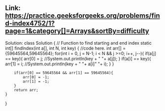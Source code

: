 ## Link: https://practice.geeksforgeeks.org/problems/find-index4752/1?page=1&category[]=Arrays&sortBy=difficulty

Solution: 
class Solution
{ 
    // Function to find starting and end index 
    static int[] findIndex(int a[], int N, int key) 
    { 
        //code here.
        int arr[] = {59645564,59645564};
         for(int i = 0, j = N-1; i < N && j >=0; i++, j--){
            if(a[j] == key){
                arr[0] = j;
                //System.out.println(key + " "+ a[j]);
            }
            if(a[i] == key){
                arr[1] = i;
                //System.out.println(key + " "+ a[i]" "+ i);
            }
        }
        
        if(arr[0] == 59645564 && arr[1] == 59645564){
            arr[0] = -1;
            arr[1] = -1;
        }
        return arr;
    }
}